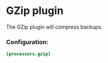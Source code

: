 # GZip plugin

The GZip plugin will compress backups.

### Configuration:

```toml
[processors.gzip]
```
